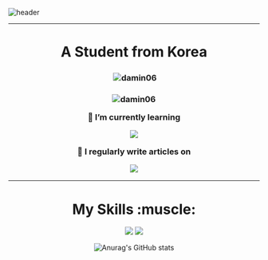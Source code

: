 ![header](https://capsule-render.vercel.app/api?type=waving&color=gradient&height=300&section=header&text=Hi👋%20I'm%20DaMin&fontSize=70)

---

<h1 align="center">A Student from Korea</h1>

<h3 align="center">
<p>&nbsp;<img align="center" src="https://github-readme-stats.vercel.app/api?username=damin06&show_icons=true&theme=dark&locale=en" alt="damin06" /></p>

<h3 align="center">
<p align="center"> <img src="https://komarev.com/ghpvc/?username=damin06&label=Profile%20views&color=0e75b6&style=flat" alt="damin06" /> </p>

 🌱 I’m currently learning 	<div align="center"> <img src="https://img.shields.io/badge/C++-#FFFFFF?style=flat-square&logo=C++&logoColor=white"/> 	</div>

 📝 I regularly write articles on
  <div align="center"><a href="https://sayhello06.tistory.com/">
  <img src="https://img.shields.io/badge/Tistory-000000?style=flat-square&logo=Tistory&logoColor=#000000&link=https://sayhello06.tistory.com/"/>
</a>
</div>


---


<h1 align="center">My Skills :muscle:</h1>
<div align="center">
	<img src="https://img.shields.io/badge/C++-007396?style=flat&logo=C&logoColor=white" />
	<img src="https://img.shields.io/badge/C-A8B9CC?style=flat&logo=C&logoColor=white" />
</div>

<div align=center>

![Anurag's GitHub stats](https://github-readme-stats.vercel.app/api?username=damin06&show_icons=true&theme=radical)

</div>
